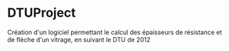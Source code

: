 # DTUProject
Création d'un logiciel permettant le calcul des épaisseurs de résistance et de flèche d'un vitrage, en suivant le DTU de 2012
